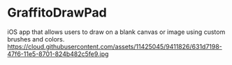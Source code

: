 # GraffitoDrawPad
iOS app that allows users to draw on a blank canvas or image using custom brushes and colors.
https://cloud.githubusercontent.com/assets/11425045/9411826/631d7198-47f6-11e5-8701-824b482c5fe9.jpg
